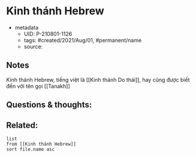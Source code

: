 ---
---

# Kinh thánh Hebrew

- metadata
	- UID: P-210801-1126
	- tags: #created/2021/Aug/01, #permanent/name  
	- source: 

## Notes
Kinh thánh Hebrew, tiếng việt là [[Kinh thánh Do thái]], hay cũng được biết đến với tên gọi [[Tanakh]]

## Questions & thoughts:

## Related:
```dataview
list
from [[Kinh thánh Hebrew]]
sort file.name asc
```
